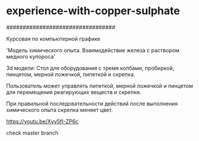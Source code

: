 # experience-with-copper-sulphate

#################################

Курсовая по компьютерной графике

'Модель химического опыта. Взаимодействие железа с раствором медного купороса'

3d модели: Стол для оборудования с тремя колбами, пробиркой, пинцетом, мерной ложечкой, пипеткой и скрепка.

Пользователь может управлять пипеткой, мерной ложечкой и пинцетом для перемещения реагирующих веществ и скрепки. 

При правильной последовательности действий после выполнения химического опыта скрепка меняет цвет.


https://youtu.be/Xyy5fI-ZP6c

check master branch
